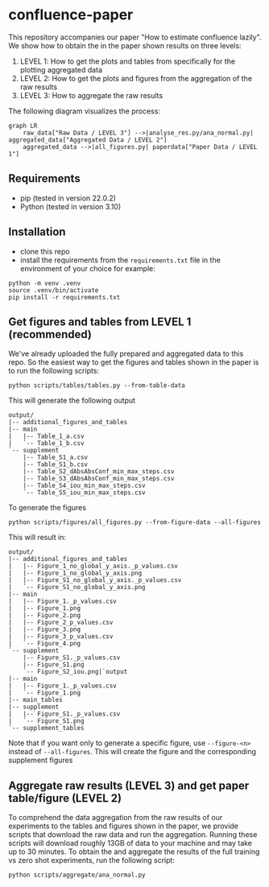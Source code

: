# confluence-paper
This repository accompanies our paper "How to estimate confluence lazily".
We show how to obtain the in the paper shown results on three levels:
1. LEVEL 1: How to get the plots and tables from specifically for the plotting aggregated data
2. LEVEL 2: How to get the plots and figures from the aggregation of the raw results
3. LEVEL 3: How to aggregate the raw results

The following diagram visualizes the process:

```mermaid
graph LR
    raw_data["Raw Data / LEVEL 3"] -->|analyse_res.py/ana_normal.py| aggregated_data["Aggregated Data / LEVEL 2"]
    aggregated_data -->|all_figures.py| paperdata["Paper Data / LEVEL 1"]

```

## Requirements
- pip (tested in version 22.0.2)
- Python (tested in version 3.10)

## Installation
- clone this repo
- install the requirements from the `requirements.txt` file in the environment of your choice for example:
```
python -m venv .venv
source .venv/bin/activate
pip install -r requirements.txt
```

## Get figures and tables from LEVEL 1 (recommended)


We've already uploaded the fully prepared and aggregated data to this repo. So the easiest way to get the figures and tables shown in the paper is to run the following scripts:

```
python scripts/tables/tables.py --from-table-data
```

This will generate the following output
```
output/
|-- additional_figures_and_tables
|-- main
|   |-- Table_1_a.csv
|   `-- Table_1_b.csv
`-- supplement
    |-- Table_S1_a.csv
    |-- Table_S1_b.csv
    |-- Table_S2_dAbsAbsConf_min_max_steps.csv
    |-- Table_S3_dAbsAbsConf_min_max_steps.csv
    |-- Table_S4_iou_min_max_steps.csv
    `-- Table_S5_iou_min_max_steps.csv
```

To generate the figures
```
python scripts/figures/all_figures.py --from-figure-data --all-figures
```

This will result in:
```
output/
|-- additional_figures_and_tables
|   |-- Figure_1_no_global_y_axis._p_values.csv
|   |-- Figure_1_no_global_y_axis.png
|   |-- Figure_S1_no_global_y_axis._p_values.csv
|   `-- Figure_S1_no_global_y_axis.png
|-- main
|   |-- Figure_1._p_values.csv
|   |-- Figure_1.png
|   |-- Figure_2.png
|   |-- Figure_2_p_values.csv
|   |-- Figure_3.png
|   |-- Figure_3_p_values.csv
|   `-- Figure_4.png
`-- supplement
    |-- Figure_S1._p_values.csv
    |-- Figure_S1.png
    `-- Figure_S2_iou.png|`output
|-- main
|   |-- Figure_1._p_values.csv
|   `-- Figure_1.png
|-- main_tables
|-- supplement
|   |-- Figure_S1._p_values.csv
|   `-- Figure_S1.png
`-- supplement_tables
```

Note that if you want only to generate a specific figure, use `--figure-<n>` instead of `--all-figures`. This will create the figure and the corresponding supplement figures

## Aggregate raw results (LEVEL 3) and get paper table/figure (LEVEL 2)
To comprehend the data aggregation from the raw results of our experiments to the tables and figures shown in the paper, we provide scripts that download the raw data and run the aggregation.
Running these scripts will download roughly 13GB of data to your machine and may take up to 30 minutes.
To obtain the and aggregate the results of the full training vs zero shot experiments, run the following script:
```
python scripts/aggregate/ana_normal.py
```


